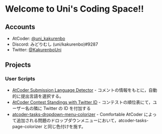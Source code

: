 # Welcome to Uni's Coding Space!!

## Accounts
- AtCoder: [@uni_kakurenbo](https://atcoder.jp/users/uni_kakurenbo)
- Discord: みどりむし (uni/kakurenbo)#9287
- Twitter: [@KakurenboUni](https://twitter.com/KakurenboUni)

## Projects
### User Scripts
- [AtCoder Submission Language Detector](https://greasyfork.org/ja/scripts/448492-atcoder-submission-language-detector) - コメントの情報をもとに，自動的に提出言語を選択する。
- [AtCoder Contest Standings with Twitter ID](https://greasyfork.org/ja/scripts/446375-atcoder-contest-standings-with-twitter-id) - コンテストの順位表にて，ユーザー名の隣に Twitter の ID を付加する
- [atcoder-tasks-dropdown-menu-colorizer](https://greasyfork.org/ja/scripts/444170-atcoder-tasks-dropdown-menu-colorizer) - Comfortable AtCoder によって追加される問題のドロップダウンメニューにおいて，atcoder-tasks-page-colorizer と同じ色付けを施す。
